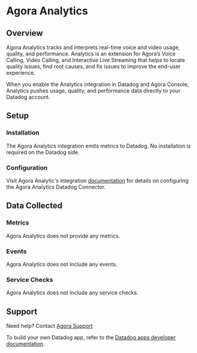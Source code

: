 # Agora Analytics

## Overview

Agora Analytics tracks and interprets real-time voice and video usage, quality, and performance. Analytics is an extension for Agora’s Voice Calling, Video Calling, and Interactive Live Streaming that helps to locate quality issues, find root causes, and fix issues to improve the end-user experience. 
    
When you enable the Analytics integration in Datadog and Agora Console, Analytics pushes usage, quality, and performance data directly to your Datadog account.

## Setup

### Installation

The Agora Analytics integration emits metrics to Datadog. No installation is required on the Datadog side.

### Configuration

Visit Agora Analytic's integration [documentation][1] for details on configuring the Agora Analytics Datadog Connector.

## Data Collected

### Metrics

Agora Analytics does not provide any metrics.

### Events

Agora Analytics does not include any events.

### Service Checks

Agora Analytics does not include any service checks.

## Support

Need help? Contact [Agora Support][3]

To build your own Datadog app, refer to the [Datadog apps developer documentation][2].

[1]: https://docs.agora.io/en/agora-analytics/analyze/video-voice-sdk/datadog-integration
[2]: https://docs.datadoghq.com/developers/datadog_apps
[3]: support@agora.io